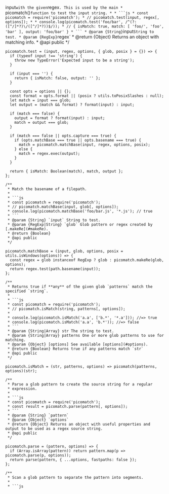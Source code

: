 input` with the given `regex`. This is used by the main
	 * `picomatch()` function to test the input string.
	 *
	 * ```js
	 * const picomatch = require('picomatch');
	 * // picomatch.test(input, regex[, options]);
	 *
	 * console.log(picomatch.test('foo/bar', /^(?:([^/]*?)\/([^/]*?))$/));
	 * // { isMatch: true, match: [ 'foo/', 'foo', 'bar' ], output: 'foo/bar' }
	 * ```
	 * @param {String} `input` String to test.
	 * @param {RegExp} `regex`
	 * @return {Object} Returns an object with matching info.
	 * @api public
	 */

	picomatch.test = (input, regex, options, { glob, posix } = {}) => {
	  if (typeof input !== 'string') {
	    throw new TypeError('Expected input to be a string');
	  }

	  if (input === '') {
	    return { isMatch: false, output: '' };
	  }

	  const opts = options || {};
	  const format = opts.format || (posix ? utils.toPosixSlashes : null);
	  let match = input === glob;
	  let output = (match && format) ? format(input) : input;

	  if (match === false) {
	    output = format ? format(input) : input;
	    match = output === glob;
	  }

	  if (match === false || opts.capture === true) {
	    if (opts.matchBase === true || opts.basename === true) {
	      match = picomatch.matchBase(input, regex, options, posix);
	    } else {
	      match = regex.exec(output);
	    }
	  }

	  return { isMatch: Boolean(match), match, output };
	};

	/**
	 * Match the basename of a filepath.
	 *
	 * ```js
	 * const picomatch = require('picomatch');
	 * // picomatch.matchBase(input, glob[, options]);
	 * console.log(picomatch.matchBase('foo/bar.js', '*.js'); // true
	 * ```
	 * @param {String} `input` String to test.
	 * @param {RegExp|String} `glob` Glob pattern or regex created by [.makeRe](#makeRe).
	 * @return {Boolean}
	 * @api public
	 */

	picomatch.matchBase = (input, glob, options, posix = utils.isWindows(options)) => {
	  const regex = glob instanceof RegExp ? glob : picomatch.makeRe(glob, options);
	  return regex.test(path.basename(input));
	};

	/**
	 * Returns true if **any** of the given glob `patterns` match the specified `string`.
	 *
	 * ```js
	 * const picomatch = require('picomatch');
	 * // picomatch.isMatch(string, patterns[, options]);
	 *
	 * console.log(picomatch.isMatch('a.a', ['b.*', '*.a'])); //=> true
	 * console.log(picomatch.isMatch('a.a', 'b.*')); //=> false
	 * ```
	 * @param {String|Array} str The string to test.
	 * @param {String|Array} patterns One or more glob patterns to use for matching.
	 * @param {Object} [options] See available [options](#options).
	 * @return {Boolean} Returns true if any patterns match `str`
	 * @api public
	 */

	picomatch.isMatch = (str, patterns, options) => picomatch(patterns, options)(str);

	/**
	 * Parse a glob pattern to create the source string for a regular
	 * expression.
	 *
	 * ```js
	 * const picomatch = require('picomatch');
	 * const result = picomatch.parse(pattern[, options]);
	 * ```
	 * @param {String} `pattern`
	 * @param {Object} `options`
	 * @return {Object} Returns an object with useful properties and output to be used as a regex source string.
	 * @api public
	 */

	picomatch.parse = (pattern, options) => {
	  if (Array.isArray(pattern)) return pattern.map(p => picomatch.parse(p, options));
	  return parse(pattern, { ...options, fastpaths: false });
	};

	/**
	 * Scan a glob pattern to separate the pattern into segments.
	 *
	 * ```js
